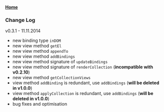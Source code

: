 **[Home](https://github.com/ZaValera/backbone.ribs/wiki)**
### Change Log
v0.3.1 - 11.11.2014
* new binding type `inDOM`
* new view method `getEl`
* new view method `appendTo`
* new view method `addBindings`
* new view method signature of `updateBindings`
* new view method signature of `renderCollection` (**incompatible with v0.2.10**)
* new view method `getCollectionViews`
* view method `addBinding` is redundant, use `addBindings` (**will be deleted in v1.0.0**)
* view method `applyCollection` is redundant, use `addBindings` (**will be deleted in v1.0.0**)
* bug fixes and optimisation
